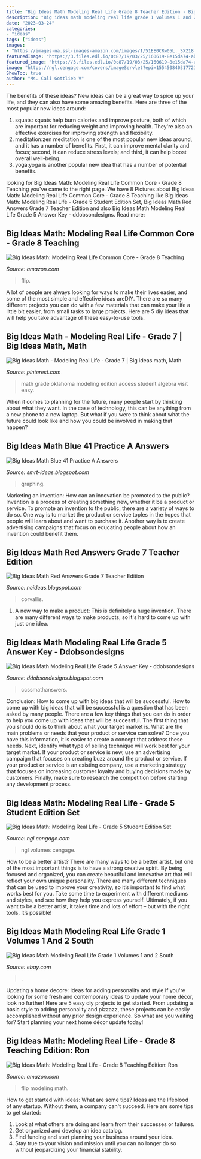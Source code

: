 ```yaml
---
title: "Big Ideas Math Modeling Real Life Grade 8 Teacher Edition - Big Ideas Math Blue 41 Practice A Answers"
description: "Big ideas math modeling real life grade 1 volumes 1 and 2 south"
date: "2023-03-24"
categories:
- "ideas"
tags: ["ideas"]
images:
- "https://images-na.ssl-images-amazon.com/images/I/51EE0CRw05L._SX218_BO1,204,203,200_QL40_ML2_.jpg"
featuredImage: "https://3.files.edl.io/0c87/19/03/25/160619-8e15da74-abb7-4680-87c8-12906fdb4fb6.jpeg"
featured_image: "https://3.files.edl.io/0c87/19/03/25/160619-8e15da74-abb7-4680-87c8-12906fdb4fb6.jpeg"
image: "https://ngl.cengage.com/covers/imageServlet?epi=155450840317721714810572855281348419736&amp;catalog=ngl"
ShowToc: true
author: "Ms. Cali Gottlieb V"
---
```



The benefits of these ideas?
New ideas can be a great way to spice up your life, and they can also have some amazing benefits. Here are three of the most popular new ideas around: 
1. squats: squats help burn calories and improve posture, both of which are important for reducing weight and improving health. They're also an effective exercises for improving strength and flexibility. 
2. meditation:zen meditation is one of the most popular new ideas around, and it has a number of benefits. First, it can improve mental clarity and focus; second, it can reduce stress levels; and third, it can help boost overall well-being. 
3. yoga:yoga is another popular new idea that has a number of potential benefits.

	

		
looking for Big Ideas Math: Modeling Real Life Common Core - Grade 8 Teaching you've came to the right page. We have 8 Pictures about Big Ideas Math: Modeling Real Life Common Core - Grade 8 Teaching like Big Ideas Math: Modeling Real Life - Grade 5 Student Edition Set, Big Ideas Math Red Answers Grade 7 Teacher Edition and also Big Ideas Math Modeling Real Life Grade 5 Answer Key - ddobsondesigns. Read more:
		
    
## Big Ideas Math: Modeling Real Life Common Core - Grade 8 Teaching

<img loading=lazy src="https://images-na.ssl-images-amazon.com/images/I/51EE0CRw05L._SX218_BO1,204,203,200_QL40_ML2_.jpg" onerror="this.onerror=null;this.src='https://tse2.mm.bing.net/th?id=OIP.qTco0kcGA2zdb82UzXmeaAAAAA&amp;pid=15.1';" alt="Big Ideas Math: Modeling Real Life Common Core - Grade 8 Teaching">

_Source: amazon.com_

>flip. 

	

A lot of people are always looking for ways to make their lives easier, and some of the most simple and effective ideas areDIY. There are so many different projects you can do with a few materials that can make your life a little bit easier, from small tasks to large projects. Here are 5 diy ideas that will help you take advantage of these easy-to-use tools.

    
## Big Ideas Math - Modeling Real Life - Grade 7 | Big Ideas Math, Math

<img loading=lazy src="https://i.pinimg.com/originals/f8/8e/e0/f88ee096ec6e5319554adbba1e2a0f16.jpg" onerror="this.onerror=null;this.src='https://tse2.mm.bing.net/th?id=OIP.YtUmIgVItO4x-v1akHlmdgAAAA&amp;pid=15.1';" alt="Big Ideas Math - Modeling Real Life - Grade 7 | Big ideas math, Math">

_Source: pinterest.com_

>math grade oklahoma modeling edition access student algebra visit easy. 

	

When it comes to planning for the future, many people start by thinking about what they want. In the case of technology, this can be anything from a new phone to a new laptop. But what if you were to think about what the future could look like and how you could be involved in making that happen?

    
## Big Ideas Math Blue 41 Practice A Answers

<img loading=lazy src="https://s3.studylib.net/store/data/006714368_1-c653a800d1a0076166d2f581a47ddb3b.png" onerror="this.onerror=null;this.src='https://tse2.mm.bing.net/th?id=OIP.-PZr8MuJDJFJoTSBJuiTOQHaJl&amp;pid=15.1';" alt="Big Ideas Math Blue 41 Practice A Answers">

_Source: smrt-ideas.blogspot.com_

>graphing. 

	

Marketing an invention: How can an innovation be promoted to the public?
Invention is a process of creating something new, whether it be a product or service. To promote an invention to the public, there are a variety of ways to do so. One way is to market the product or service toples in the hopes that people will learn about and want to purchase it. Another way is to create advertising campaigns that focus on educating people about how an invention could benefit them.

    
## Big Ideas Math Red Answers Grade 7 Teacher Edition

<img loading=lazy src="https://3.files.edl.io/0c87/19/03/25/160619-8e15da74-abb7-4680-87c8-12906fdb4fb6.jpeg" onerror="this.onerror=null;this.src='https://tse1.mm.bing.net/th?id=OIP.UllTDSRdZPtbWEgEFUUF2wAAAA&amp;pid=15.1';" alt="Big Ideas Math Red Answers Grade 7 Teacher Edition">

_Source: neideas.blogspot.com_

>corvallis. 

	

1. A new way to make a product: This is definitely a huge invention. There are many different ways to make products, so it's hard to come up with just one idea.

    
## Big Ideas Math Modeling Real Life Grade 5 Answer Key - Ddobsondesigns

<img loading=lazy src="https://ccssmathanswers.com/wp-content/uploads/2021/01/Subtract-11.bmp" onerror="this.onerror=null;this.src='https://tse3.mm.bing.net/th?id=OIP.K8HW9V0L7gSxXEAmyCvi3QAAAA&amp;pid=15.1';" alt="Big Ideas Math Modeling Real Life Grade 5 Answer Key - ddobsondesigns">

_Source: ddobsondesigns.blogspot.com_

>ccssmathanswers. 

	

Conclusion: How to come up with big ideas that will be successful.
How to come up with big ideas that will be successful is a question that has been asked by many people. There are a few key things that you can do in order to help you come up with ideas that will be successful. The first thing that you should do is to think about what your target market is. What are the main problems or needs that your product or service can solve? Once you have this information, it is easier to create a concept that address these needs. Next, identify what type of selling technique will work best for your target market. If your product or service is new, use an advertising campaign that focuses on creating buzz around the product or service. If your product or service is an existing company, use a marketing strategy that focuses on increasing customer loyalty and buying decisions made by customers. Finally, make sure to research the competition before starting any development process.

    
## Big Ideas Math: Modeling Real Life - Grade 5 Student Edition Set

<img loading=lazy src="https://ngl.cengage.com/covers/imageServlet?epi=155450840317721714810572855281348419736&amp;catalog=ngl" onerror="this.onerror=null;this.src='https://tse3.mm.bing.net/th?id=OIP.ZfHBW6-77zmMHZU_DHGAswAAAA&amp;pid=15.1';" alt="Big Ideas Math: Modeling Real Life - Grade 5 Student Edition Set">

_Source: ngl.cengage.com_

>ngl volumes cengage. 

	

How to be a better artist?
There are many ways to be a better artist, but one of the most important things is to have a strong creative spirit. By being focused and organized, you can create beautiful and innovative art that will reflect your own unique personality. There are many different techniques that can be used to improve your creativity, so it’s important to find what works best for you. Take some time to experiment with different mediums and styles, and see how they help you express yourself. Ultimately, if you want to be a better artist, it takes time and lots of effort – but with the right tools, it’s possible!

    
## Big Ideas Math Modeling Real Life Grade 1 Volumes 1 And 2 South

<img loading=lazy src="https://i.ebayimg.com/images/g/FcwAAOSwxb5gV1oz/s-l400.jpg" onerror="this.onerror=null;this.src='https://tse1.mm.bing.net/th?id=OIP.6C4KuOQ1Oxv7J6JjYt1ZqwAAAA&amp;pid=15.1';" alt="Big Ideas Math Modeling Real Life Grade 1 Volumes 1 and 2 South">

_Source: ebay.com_

>. 

	

Updating a home decore: Ideas for adding personality and style
If you're looking for some fresh and contemporary ideas to update your home décor, look no further! Here are 5 easy diy projects to get started. From updating a basic style to adding personality and pizzazz, these projects can be easily accomplished without any prior design experience. So what are you waiting for? Start planning your next home décor update today!

    
## Big Ideas Math: Modeling Real Life - Grade 8 Teaching Edition: Ron

<img loading=lazy src="https://images-na.ssl-images-amazon.com/images/I/61KYVSRQtJL._SY291_BO1,204,203,200_QL40_.jpg" onerror="this.onerror=null;this.src='https://tse4.mm.bing.net/th?id=OIP.La-81YxxWxdCgZbv_Zl-rAAAAA&amp;pid=15.1';" alt="Big Ideas Math: Modeling Real Life - Grade 8 Teaching Edition: Ron">

_Source: amazon.com_

>flip modeling math. 

	

How to get started with ideas: What are some tips?
Ideas are the lifeblood of any startup. Without them, a company can't succeed. Here are some tips to get started:
1. Look at what others are doing and learn from their successes or failures.
2. Get organized and develop an idea catalog. 
3. Find funding and start planning your business around your idea.  
4. Stay true to your vision and mission until you can no longer do so without jeopardizing your financial stability.

